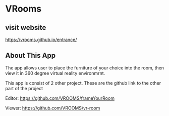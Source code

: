 # VRooms

## visit website

https://vrooms.github.io/entrance/

## About This App

The app allows user to place the furniture of your choice into the room,
then view it in 360 degree virtual reality environmrnt.

This app is consist of 2 other project.
These are the github link to the other part of the project

Editor: https://github.com/VROOMS/frameYourRoom

Viewer: https://github.com/VROOMS/vr-room